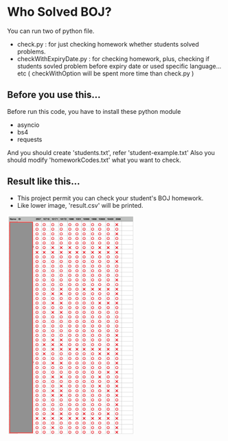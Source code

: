 # Who Solved BOJ?

You can run two of python file.
- check.py : for just checking homework whether students solved problems.
- checkWithExpiryDate.py : for checking homework, plus, checking if students sovled problem before expiry date or used specific language... etc
( checkWithOption will be spent more time than check.py )

## Before you use this...

Before run this code, you have to install these python module

 - asyncio
 - bs4
 - requests

And you should create 'students.txt', refer 'student-example.txt'
Also you should modify 'homeworkCodes.txt' what you want to check.


## Result like this...

- This project permit you can check your student's BOJ homework.
- Like lower image, 'result.csv' will be printed.

<img src="_readme/result.png" style="zoom:50%;" />